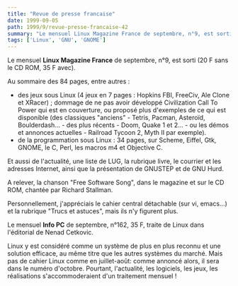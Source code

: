 ```yaml
---
title: "Revue de presse francaise"
date: 1999-09-05
path: 1999/9/revue-presse-francaise-42
summary: "Le mensuel Linux Magazine France de septembre, n°9, est sorti (20 F sans le CD ROM, 35 F avec)."
tags: ['Linux', 'GNU', 'GNOME']
---
```


<P>Le mensuel <B>Linux Magazine France</B> de septembre, n°9, est sorti (20
F sans le CD ROM, 35 F avec).</P>

<P>Au sommaire des 84 pages, entre autres :</P>

<UL>

<LI>des jeux sous Linux (4 jeux en 7 pages : Hopkins FBI, FreeCiv, Ale
Clone et XRacer) ; dommage de ne pas avoir développé Civilization Call
To Power qui est en couverture, ou proposé plus d'exemples de ce qui est
disponible (des classiques "anciens" - Tetris, Pacman, Asteroïd,
Boulderdash... - des plus récents - Doom, Quake 1 et 2... - ou les démos
et annonces actuelles - Railroad Tycoon 2, Myth II par exemple).
<LI>de la programmation sous Linux : 34 pages, sur Scheme, Eiffel, Gtk,
GNOME, le C, Perl, les macros m4 et Objective C.
</UL>

<P>Et aussi de l'actualité, une liste de LUG, la rubrique livre, le
courrier et les adresses Internet, ainsi que la présentation de GNUSTEP
et de GNU Hurd.</P>

<P>A relever, la chanson "Free Software Song", dans le magazine et sur le
CD ROM, chantée par Richard Stallman.</P>

<P>Personnellement, j'appréciais le cahier central détachable (sur vi,
emacs...) et la rubrique "Trucs et astuces", mais ils n'y figurent plus.</P>

<P>Le mensuel <B>Info PC</B> de septembre, n°162, 35 F, traite de Linux dans
l'éditorial de Nenad Cetkovic.</P>

<P>Linux y est considéré comme un système de plus en plus reconnu et une
solution efficace, au même titre que les autres systèmes du marché.
Mais pas de cahier Linux comme en juillet-août: comme annoncé alors, il
sera dans le numéro d'octobre. Pourtant, l'actualité, les logiciels, les
jeux, les réalisations s'accommoderaient d'un traitement mensuel !</P>


